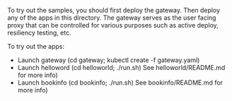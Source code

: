 To try out the samples, you should first deploy the gateway. Then deploy
any of the apps in this directory. The gateway serves as the user facing
proxy that can be controlled for various purposes such as active deploy,
resiliency testing, etc.

To try out the apps: 
* Launch gateway (cd gateway; kubectl create -f gateway.yaml)
* Launch helloword (cd helloworld; ./run.sh) See helloworld/README.md for more info)
* Launch bookinfo (cd bookinfo; ./run.sh) See bookinfo/README.md for more info)
